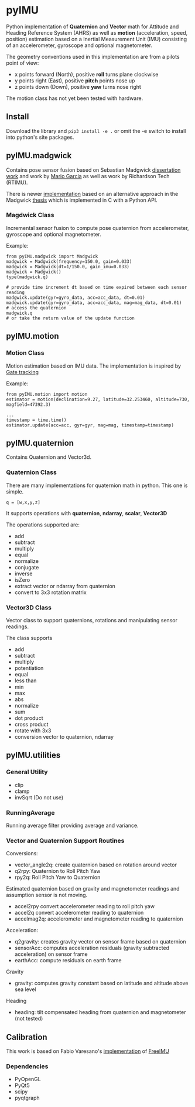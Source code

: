 # pyIMU

Python implementation of **Quaternion** and **Vector** math for Attitude and Heading Reference System (AHRS) as well as **motion** (acceleration, speed, position) estimation based on a Inertial Measurement Unit (IMU) consisting of an accelerometer, gyroscope and optional magnetometer.

The geometry conventions used in this implementation are from a pilots point of view:
- x points forward (North), positive **roll** turns plane clockwise
- y points right (East), positive **pitch** points nose up
- z points down (Down), positive **yaw** turns nose right

The motion class has not yet been tested with hardware. 

## Install
Download the library and ```pip3 install -e .``` or omit the -e switch to install into python's site packages.

## pyIMU.madgwick
Contains pose sensor fusion based on Sebastian Madgwick [dissertation work](https://x-io.co.uk/downloads/madgwick_internal_report.pdf) and work by [Mario Garcia](https://pypi.org/project/AHRS/) as well as work by Richardson Tech (RTIMU).

There is newer [implementation](https://pypi.org/project/imufusion/) based on an alternative approach in the Madgwick [thesis](https://ethos.bl.uk/OrderDetails.do?uin=uk.bl.ethos.681552) which is implemented in C with a Python API.

### Magdwick Class
Incremental sensor fusion to compute pose quaternion from accelerometer, gyroscope and optional magnetometer.

Example:

```
from pyIMU.madgwick import Madgwick
madgwick = Madgwick(frequency=150.0, gain=0.033)
madgwick = Madgwick(dt=1/150.0, gain_imu=0.033)
madgwick = Madgwick()
type(madgwick.q)

# provide time increment dt based on time expired between each sensor reading
madgwick.update(gyr=gyro_data, acc=acc_data, dt=0.01)
madgwick.update(gyr=gyro_data, acc=acc_data, mag=mag_data, dt=0.01)
# access the quaternion
madgwick.q
# or take the return value of the update function
```

## pyIMU.motion

### Motion Class
Motion estimation based on IMU data. The implementation is inspired by [Gate tracking](https://github.com/xioTechnologies/Gait-Tracking/)

Example:
```
from pyIMU.motion import motion
estimator = motion(declination=9.27, latitude=32.253460, altitude=730, magfield=47392.3)

...
timestamp = time.time()
estimator.update(acc=acc, gyr=gyr, mag=mag, timestamp=timestamp)
```
## pyIMU.quaternion
Contains Quaternion and Vector3d.

### Quaternion Class
There are many implementations for quaternion math in python. This one is simple.

```q = [w,x,y,z]```

It supports operations with **quaternion**, **ndarray**, **scalar**, **Vector3D**

The operations supported are:
- add 
- subtract
- multiply
- equal 
- normalize 
- conjugate
- inverse 
- isZero
- extract vector or ndarray from quaternion
- convert to 3x3 rotation matrix

### Vector3D Class
Vector class to support quaternions, rotations and manipulating sensor readings.

The class supports
- add 
- subtract 
- multiply 
- potentiation 
- equal 
- less than 
- min 
- max 
- abs 
- normalize 
- sum 
- dot product 
- cross product 
- rotate with 3x3
- conversion vector to quaternion, ndarray

## pyIMU.utilities

### General Utility
- clip
- clamp
- invSqrt (Do not use)

### RunningAverage
Running average filter providing average and variance.

### Vector and Quaternion Support Routines
Conversions:
- vector_angle2q: create quaternion based on rotation around vector
- q2rpy: Quaternion to Roll Pitch Yaw
- rpy2q: Roll Pitch Yaw to Quaternion

Estimated quaternion based on gravity and magnetometer readings and assumption sensor is not moving.
- accel2rpy convert accelerometer reading to roll pitch yaw
- accel2q convert accelerometer reading to quaternion
- accelmag2q: accelerometer and magnetometer reading to quaternion

Acceleration:
- q2gravity: creates gravity vector on sensor frame based on quaternion
- sensorAcc: computes acceleration residuals (gravity subtracted acceleration) on sensor frame
- earthAcc: compute residuals on earth frame

Gravity
- gravity: computes gravity constant based on latitude and altitude above sea level

Heading
- heading: tilt compensated heading from quaternion and magnetometer (not tested)

## Calibration
This work is based on Fabio Varesano's [implementation](https://www.researchgate.net/publication/258817923_FreeIMU_An_Open_Hardware_Framework_for_Orientation_and_Motion_Sensing) of [FreeIMU](https://github.com/Fabio-Varesano-Association/freeimu)

### Dependencies
- PyOpenGL
- PyQt5
- scipy
- pyqtgraph

